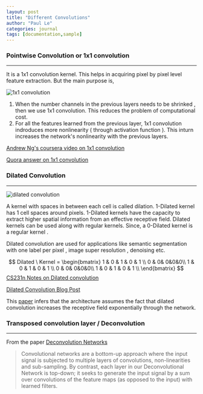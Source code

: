 ```yaml
---
layout: post
title: "Different Convolutions"
author: "Paul Le"
categories: journal
tags: [documentation,sample]
---
```



### Pointwise Convolution or 1x1 convolution

----

It is a 1x1 convolution kernel. This helps in acquiring pixel by pixel level feature extraction. But the main purpose is, 

![1x1 convolution](https://raw.githubusercontent.com/iamaaditya/iamaaditya.github.io/master/images/conv_arithmetic/full_padding_no_strides_transposed_small.gif)



1. When the number channels in the previous layers needs to be shrinked , then we use 1x1 convolution. This reduces the problem of computational cost.
2. For all the features learned from the previous layer, 1x1 convolution indroduces more nonlinearity ( through activation function ). This inturn increases the network's nonlinearity with the previous layers. 

[Andrew Ng's coursera video on 1x1 convolution](https://brohrer.github.io/blog.html)



[Quora answer on 1x1 convolution](https://www.quora.com/What-is-a-1X1-convolution)



### Dilated Convolution

----



![dilated convolution](https://i.stack.imgur.com/qA0Kx.gif)



A kernel with spaces in between each cell is called dilation. 1-Dilated kernel has 1 cell spaces around pixels. 1-Dilated kernels have the capacity to extract higher spatial information from an effective receptive field. Dilated kernels can be used along with regular kernels. Since, a 0-Dilated kernel is a regular kernel . 

Dilated convolution are used for applications like semantic segmentation with one label per pixel , image super resolution , denoising etc.


$$
Dilated \ Kernel = \begin{bmatrix}
1 & 0 & 1  & 0 & 1 \\
0 & 0& 0&0&0\\
1 & 0 & 1 & 0 & 1 \\
0 & 0& 0&0&0\\
1 & 0 & 1 & 0 & 1 \\
\end{bmatrix}
$$
[CS231n Notes on Dilated convolution](http://cs231n.github.io/convolutional-networks/)



[Dilated Convolution Blog Post](https://www.inference.vc/dilated-convolutions-and-kronecker-factorisation/)

This [paper](https://arxiv.org/pdf/1511.07122.pdf) infers that the architecture assumes the fact that dilated convolution increases the receptive field exponentially through the network.



### Transposed convolution layer / Deconvolution  

---

From the paper [Deconvolution Networks](http://www.matthewzeiler.com/wp-content/uploads/2017/07/cvpr2010.pdf)

> Convolutional networks are a bottom-up approach where the input signal is subjected to multiple
> layers of convolutions, non-linearities and sub-sampling.
> By contrast, each layer in our Deconvolutional Network
> is top-down; it seeks to generate the input signal by a sum
> over convolutions of the feature maps (as opposed to the
> input) with learned filters.





#### 

